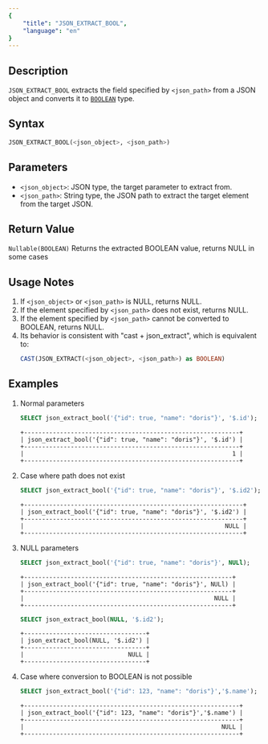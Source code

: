 ```yaml
---
{
    "title": "JSON_EXTRACT_BOOL",
    "language": "en"
}
---
```


## Description
`JSON_EXTRACT_BOOL` extracts the field specified by `<json_path>` from a JSON object and converts it to [`BOOLEAN`](../../../basic-element/sql-data-types/numeric/BOOLEAN.md) type.

## Syntax
```sql
JSON_EXTRACT_BOOL(<json_object>, <json_path>)
```

## Parameters
- `<json_object>`: JSON type, the target parameter to extract from.
- `<json_path>`: String type, the JSON path to extract the target element from the target JSON.

## Return Value
`Nullable(BOOLEAN)` Returns the extracted BOOLEAN value, returns NULL in some cases

## Usage Notes
1. If `<json_object>` or `<json_path>` is NULL, returns NULL.
2. If the element specified by `<json_path>` does not exist, returns NULL.
3. If the element specified by `<json_path>` cannot be converted to BOOLEAN, returns NULL.
4. Its behavior is consistent with "cast + json_extract", which is equivalent to:
    ```sql
    CAST(JSON_EXTRACT(<json_object>, <json_path>) as BOOLEAN)
    ```

## Examples
1. Normal parameters
    ```sql
    SELECT json_extract_bool('{"id": true, "name": "doris"}', '$.id');
    ```
    ```text
    +------------------------------------------------------------+
    | json_extract_bool('{"id": true, "name": "doris"}', '$.id') |
    +------------------------------------------------------------+
    |                                                          1 |
    +------------------------------------------------------------+
    ```
2. Case where path does not exist
    ```sql
    SELECT json_extract_bool('{"id": true, "name": "doris"}', '$.id2');
    ```
    ```text
    +-------------------------------------------------------------+
    | json_extract_bool('{"id": true, "name": "doris"}', '$.id2') |
    +-------------------------------------------------------------+
    |                                                        NULL |
    +-------------------------------------------------------------+
    ```
3. NULL parameters
    ```sql
    SELECT json_extract_bool('{"id": true, "name": "doris"}', NULl);
    ```
    ```text
    +----------------------------------------------------------+
    | json_extract_bool('{"id": true, "name": "doris"}', NULl) |
    +----------------------------------------------------------+
    |                                                     NULL |
    +----------------------------------------------------------+
    ```
    ```sql
    SELECT json_extract_bool(NULL, '$.id2');
    ```
    ```text
    +----------------------------------+
    | json_extract_bool(NULL, '$.id2') |
    +----------------------------------+
    |                             NULL |
    +----------------------------------+
    ```
4. Case where conversion to BOOLEAN is not possible
    ```sql
    SELECT json_extract_bool('{"id": 123, "name": "doris"}','$.name');
    ```
    ```text
    +------------------------------------------------------------+
    | json_extract_bool('{"id": 123, "name": "doris"}','$.name') |
    +------------------------------------------------------------+
    |                                                       NULL |
    +------------------------------------------------------------+
    ```